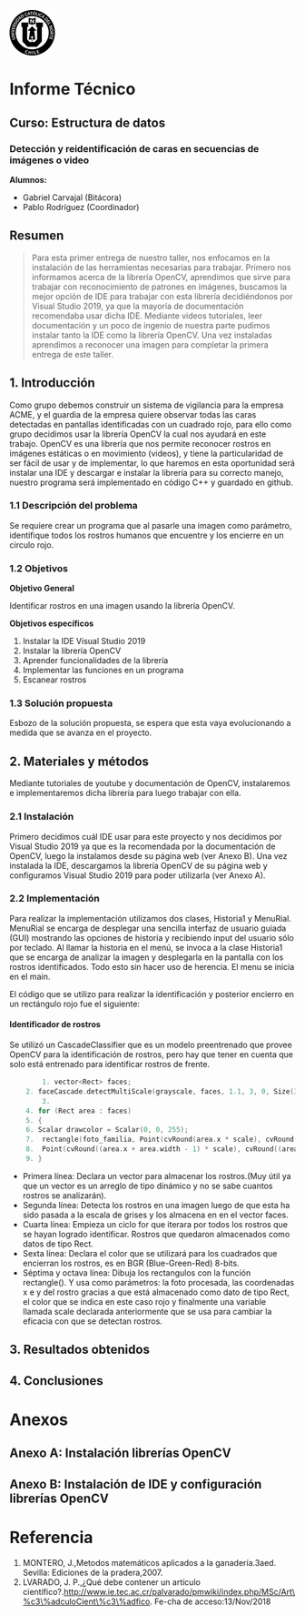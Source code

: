 ![UCN](images/60x60-ucn-negro.png)


# Informe Técnico 
## Curso: Estructura de datos
### Detección y reidentificación de caras en secuencias de imágenes o video

**Alumnos:**

* Gabriel Carvajal (Bitácora)
* Pablo Rodríguez (Coordinador)

## Resumen 

> Para esta primer entrega de nuestro taller, nos enfocamos en la instalación de las herramientas necesarias para trabajar. Primero nos informamos acerca de la librería OpenCV, aprendimos que sirve para trabajar con reconocimiento de patrones en imágenes, buscamos la mejor opción de IDE para trabajar con esta librería decidiéndonos por Visual Studio 2019, ya que la mayoría de documentación recomendaba usar dicha IDE. Mediante videos tutoriales, leer documentación y un poco de ingenio de nuestra parte pudimos instalar tanto la IDE como la librería OpenCV. Una vez instaladas aprendimos a reconocer una imagen para completar la primera entrega de este taller.
## 1. Introducción

Como grupo debemos construir un sistema de vigilancia para la empresa ACME, y el guardia de la empresa quiere observar todas las caras detectadas en pantallas identificadas con un cuadrado rojo, para ello como grupo decidimos usar la librería OpenCV la cual nos ayudará en este trabajo. OpenCV es una librería que nos permite reconocer rostros en imágenes estáticas o en movimiento (videos), y tiene la particularidad de ser fácil de usar y de implementar, lo que haremos en esta oportunidad será instalar una IDE y descargar e instalar la librería para su correcto manejo, nuestro programa será implementado en código C++ y guardado en github.

### 1.1 Descripción del problema
Se requiere crear un programa que al pasarle una imagen como parámetro, identifique todos los rostros humanos que encuentre y los encierre en un circulo rojo.

### 1.2 Objetivos 

**Objetivo General**

Identificar rostros en una imagen usando la librería OpenCV.

**Objetivos específicos**

1. Instalar la IDE Visual Studio 2019
2. Instalar la librería OpenCV
3. Aprender funcionalidades de la librería
4. Implementar las funciones en un programa
5. Escanear rostros 

### 1.3 Solución propuesta

Esbozo de la solución propuesta, se espera que esta vaya evolucionando a medida que se avanza en el proyecto.

## 2. Materiales y métodos

Mediante tutoriales de youtube y documentación de OpenCV, instalaremos e implementaremos dicha librería para luego trabajar con ella.

### 2.1 Instalación

Primero decidimos cuál IDE usar para este proyecto y nos decidimos por Visual Studio 2019 ya que es la recomendada por la documentación de OpenCV, luego la instalamos desde su página web (ver Anexo B). Una vez instalada la IDE, descargamos la librería OpenCV de su página web y configuramos Visual Studio 2019 para poder utilizarla (ver Anexo A).

### 2.2 Implementación

Para realizar la implementación utilizamos dos clases, Historia1 y MenuRial. MenuRial se encarga de desplegar una sencilla interfaz de usuario guiada (GUI) mostrando las opciones de historia y recibiendo input del usuario sólo por teclado. Al llamar la historia en el menú, se invoca a la clase Historia1 que se encarga de analizar la imagen y desplegarla en la pantalla con los rostros identificados. Todo esto sin hacer uso de herencia. El menu se inicia en el main.

El código que se utilizo para realizar la identificación y posterior encierro en un rectángulo rojo fue el siguiente:

#### Identificador de rostros

Se utilizó un CascadeClassifier que es un modelo preentrenado que provee OpenCV para la identificación de rostros, pero hay que tener en cuenta que solo está entrenado para identificar rostros de frente.

```c++
        1. vector<Rect> faces;
	2. faceCascade.detectMultiScale(grayscale, faces, 1.1, 3, 0, Size(30, 30));
        3. 
	4. for (Rect area : faces)
	5. {
	6. Scalar drawcolor = Scalar(0, 0, 255);
	7.	rectangle(foto_familia, Point(cvRound(area.x * scale), cvRound(area.y * scale)),
	8.	Point(cvRound((area.x + area.width - 1) * scale), cvRound((area.y + area.height - 1) * scale)), drawcolor);
	9. }
```
- Primera línea: Declara un vector para almacenar los rostros.(Muy útil ya que un vector es un arreglo de tipo dinámico y no se sabe cuantos rostros se analizarán).
- Segunda línea: Detecta los rostros en una imagen luego de que esta ha sido pasada a la escala de grises y los almacena en en el vector faces.
- Cuarta línea: Empieza un ciclo for que iterara por todos los rostros que se hayan logrado identificar. Rostros que quedaron almacenados como datos de tipo Rect.
- Sexta línea: Declara el color que se utilizará para los cuadrados que encierran los rostros, es en BGR (Blue-Green-Red) 8-bits.
- Séptima y octava línea: Dibuja los rectangulos con la función rectangle(). Y usa como parámetros: la foto procesada, las coordenadas x e y del rostro gracias a que está almacenado como dato de tipo Rect, el color que se indica en este caso rojo y finalmente una variable llamada scale declarada anteriormente que se usa para cambiar la eficacia con que se detectan rostros. 

## 3. Resultados obtenidos

## 4. Conclusiones

# Anexos

## Anexo A: Instalación librerías OpenCV

## Anexo B: Instalación de IDE y configuración librerías OpenCV

# Referencia

1. MONTERO, J.,Metodos matemáticos aplicados a la ganadería.3aed. Sevilla: Ediciones de la pradera,2007.
2. LVARADO,   J.   P.,¿Qué   debe   contener   un   artículo   científico?.http://www.ie.tec.ac.cr/palvarado/pmwiki/index.php/MSc/Art\%c3\%adculoCient\%c3\%adfico. Fe-cha de acceso:13/Nov/2018
